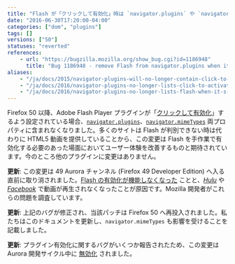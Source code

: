 ```yaml
---
title: "Flash が「クリックして有効化」時は `navigator.plugins` や `navigator.mimeTypes` に列挙されなくなりました"
date: "2016-06-30T17:20:00-04:00"
categories: ["dom", "plugins"]
tags: []
versions: ["50"]
statuses: "reverted"
references:
    - url: "https://bugzilla.mozilla.org/show_bug.cgi?id=1186948"
      title: "Bug 1186948 - remove Flash from navigator.plugins when it's click-to-play"
aliases:
    - "/ja/docs/2015/navigator-plugins-will-no-longer-contain-click-to-play-plugins/"
    - "/ja/docs/2016/navigator-plugins-no-longer-lists-click-to-activate-plug-ins/"
    - "/ja/docs/2016/navigator-plugins-no-longer-lists-flash-when-it-s-click-to-activate/"
---
```

Firefox 50 以降、Adobe Flash Player プラグインが「[クリックして有効化](https://developer.mozilla.org/ja/Add-ons/Plugins/Site_Author_Guide_for_Click-To-Activate_Plugins)」するよう設定されている場合、[`navigator.plugins`](https://developer.mozilla.org/ja/docs/Web/API/NavigatorPlugins/plugins)、[`navigator.mimeTypes`](https://developer.mozilla.org/ja/docs/Web/API/NavigatorPlugins/mimeTypes) 両プロパティに含まれなくなりました。多くのサイトは Flash が判別できない時は代わりに HTML5 動画を提供していることから、この変更は Flash を手作業で有効化する必要のあった場面においてユーザー体験を改善するものと期待されています。今のところ他のプラグインに変更はありません。

**更新**: この変更は 49 Aurora チャンネル (Firefox 49 Developer Edition) へ入る直前に取り消されました。[Flash の有効化が機能しなくなった](https://bugzilla.mozilla.org/show_bug.cgi?id=1277832) ことと、[*Hulu*](https://bugzilla.mozilla.org/show_bug.cgi?id=1277760) や [*Facebook*](https://bugzilla.mozilla.org/show_bug.cgi?id=1277825) で動画が再生されなくなったことが原因です。Mozilla 開発者がこれらの問題を調査しています。

**更新**: 上記のバグが修正され、当該パッチは Firefox 50 へ再投入されました。私たちはこのドキュメントを更新し、`navigator.mimeTypes` も影響を受けることを記載しました。

**更新**: プラグイン有効化に関するバグがいくつか報告されたため、この変更は Aurora 開発サイクル中に [無効化](https://bugzilla.mozilla.org/show_bug.cgi?id=1296004) されました。
